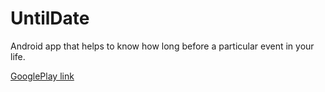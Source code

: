 # UntilDate
Android app that helps to know how long before a particular event in your life.

[GooglePlay link](https://play.google.com/store/apps/details?id=org.flycraft.android.untildate)
